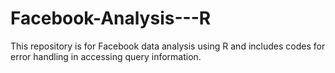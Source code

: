 # Facebook-Analysis---R
This repository is for Facebook data analysis using R and includes codes for error handling in accessing query information.
